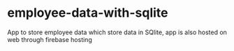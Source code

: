 # employee-data-with-sqlite
App to store employee data which store data in SQlite, app is also hosted on web through firebase hosting
